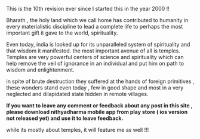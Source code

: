 This is the 10th revision ever since I started this in the year 2000 !! 

Bharath , the holy land which we call home has contributed to humanity in every materialistic discipline to lead a complete life to perhaps the most important gift it gave to the world, spirituality.

Even today, india is looked up for its unparalleled system of spirituality and that wisdom it manifested.  the most important avenue of all is temples.
Temples are very powerful centers of science and spirituality which can help remove the veil of ignorance in an individual and put him on path to wisdom and enlightenment.

in spite of brute destruction they suffered at the hands of foreign primitives , these wonders stand even today , few in good shape and most in a very neglected and dilapidated state hidden in remote villages.

<b>If you want to leave any comment or feedback about any post in this site , please download nithyadharma mobile app from play store ( ios version not released yet) and use it to leave feedback.</b>

while its mostly about temples, it will feature me as well !!!